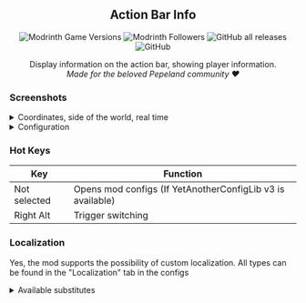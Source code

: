 <div align=center>

## Action Bar Info
![Modrinth Game Versions](https://img.shields.io/modrinth/game-versions/abi?label=Minecraft%20Support&style=flat-square)
![Modrinth Followers](https://img.shields.io/modrinth/followers/abi?label=Modrinth%20Followers&style=flat-square)
![GitHub all releases](https://img.shields.io/github/downloads/simply-kel/ActionBarInfo/total?color=blue&label=GitHub%20Downloads&style=flat-square)
![GitHub](https://img.shields.io/github/license/simply-kel/ActionBarInfo?color=blue&label=License&style=flat-square)
<br>

Display information on the action bar, showing player information.<br>
*Made for the beloved Pepeland community ❤*

</div>
<div align=left>

### Screenshots
<details>
<summary>Coordinates, side of the world, real time</summary>

![en_main.png](https://kelcuprum.ru/ass/abi/en_main.png)

</details>


<details>
<summary>Configuration</summary>

![en_config.png](https://kelcuprum.ru/ass/abi/en_config.png)

</details>

### Hot Keys
Key | Function
--- | ---
Not selected | Opens mod configs (If YetAnotherConfigLib v3 is available)
Right Alt | Trigger switching

### Localization
Yes, the mod supports the possibility of custom localization. All types can be found in the "Localization" tab in the configs
<details>
<summary>Available substitutes</summary>

Substitute | Content
--- | ---
%version% | Game Version
%modded% | Mod Loader
%version_type% | Version type
%name% | Nickname
%item% | Item
%item_name% | Item name
%item_count% | Items counts
%item_pcs% | Item quantity format
%x%, %y%, %z% | Coordinates
%direction% | Side of light
%directionSymbol% | Side of Light letter
%scene% | Single or Multiplayer
%address% | Server address
%health% | Current health
%health_max% | Max health [not including apples*]
%health_percent% | Percentage of health
%armor% | Armor
%xp% | Experience
%gamma% | Current gamma value
%fps% | Frames per second
%world% | World
%world_time_type%, %time_type% | Morning, Day, Evening, Night
%world_time%, %time% | Digital time variant
%date% | Date
%date_format% | Date format.
%time_format% | Time format.

</details>
